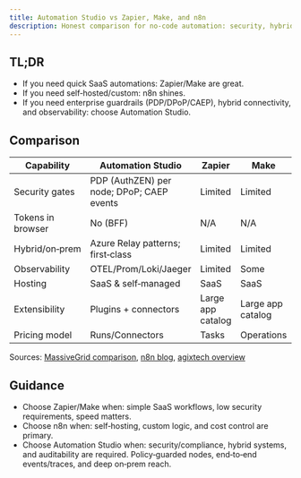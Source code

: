```yaml
---
title: Automation Studio vs Zapier, Make, and n8n
description: Honest comparison for no‑code automation: security, hybrid, observability, and when to choose which.
---
```


## TL;DR

- If you need quick SaaS automations: Zapier/Make are great.
- If you need self‑hosted/custom: n8n shines.
- If you need enterprise guardrails (PDP/DPoP/CAEP), hybrid connectivity, and observability: choose Automation Studio.

## Comparison

| Capability | Automation Studio | Zapier | Make | n8n |
| --- | --- | --- | --- | --- |
| Security gates | PDP (AuthZEN) per node; DPoP; CAEP events | Limited | Limited | Depends on assembly |
| Tokens in browser | No (BFF) | N/A | N/A | N/A |
| Hybrid/on‑prem | Azure Relay patterns; first‑class | Limited | Limited | Via self‑host/custom |
| Observability | OTEL/Prom/Loki/Jaeger | Limited | Some | Self‑assembled |
| Hosting | SaaS & self‑managed | SaaS | SaaS | Self‑host & SaaS |
| Extensibility | Plugins + connectors | Large app catalog | Large app catalog | Custom nodes |
| Pricing model | Runs/Connectors | Tasks | Operations | Self‑host/cloud |

Sources: [MassiveGrid comparison](https://www.massivegrid.com/blog/n8n-vs-zapier-vs-make-which-workflow-automation-platform-is-right-for-you/), [n8n blog](https://blog.n8n.io/free-zapier-alternatives/), [agixtech overview](https://agixtech.com/custom-ai-workflows-zapier-make-n8n/)

## Guidance

- Choose Zapier/Make when: simple SaaS workflows, low security requirements, speed matters.
- Choose n8n when: self‑hosting, custom logic, and cost control are primary.
- Choose Automation Studio when: security/compliance, hybrid systems, and auditability are required. Policy‑guarded nodes, end‑to‑end events/traces, and deep on‑prem reach.


